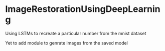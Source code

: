 # ImageRestorationUsingDeepLearning
Using LSTMs to recreate a particular number from the mnist dataset

Yet to add module to genrate images from the saved model

